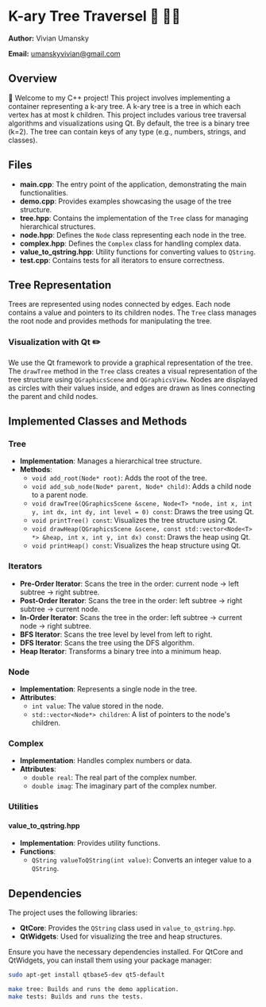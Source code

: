 # K-ary Tree Traversel 🌿 🤹‍♀️

**Author:** Vivian Umansky

**Email:** umanskyvivian@gmail.com

## Overview

👋 Welcome to my C++ project! This project involves implementing a container representing a k-ary tree. A k-ary tree is a tree in which each vertex has at most k children. This project includes various tree traversal algorithms and visualizations using Qt. By default, the tree is a binary tree (k=2). The tree can contain keys of any type (e.g., numbers, strings, and classes).

## Files

- **main.cpp**: The entry point of the application, demonstrating the main functionalities.
- **demo.cpp**: Provides examples showcasing the usage of the tree structure.
- **tree.hpp**: Contains the implementation of the `Tree` class for managing hierarchical structures.
- **node.hpp**: Defines the `Node` class representing each node in the tree.
- **complex.hpp**: Defines the `Complex` class for handling complex data.
- **value_to_qstring.hpp**: Utility functions for converting values to `QString`.
- **test.cpp**: Contains tests for all iterators to ensure correctness.


## Tree Representation

Trees are represented using nodes connected by edges. Each node contains a value and pointers to its children nodes. The `Tree` class manages the root node and provides methods for manipulating the tree.

### Visualization with Qt ✏️

We use the Qt framework to provide a graphical representation of the tree. The `drawTree` method in the `Tree` class creates a visual representation of the tree structure using `QGraphicsScene` and `QGraphicsView`. Nodes are displayed as circles with their values inside, and edges are drawn as lines connecting the parent and child nodes.


## Implemented Classes and Methods

### Tree

- **Implementation**: Manages a hierarchical tree structure.
- **Methods**:
  - `void add_root(Node* root)`: Adds the root of the tree.
  - `void add_sub_node(Node* parent, Node* child)`: Adds a child node to a parent node.
  - `void drawTree(QGraphicsScene &scene, Node<T> *node, int x, int y, int dx, int dy, int level = 0) const`: Draws the tree using Qt.
  - `void printTree() const`: Visualizes the tree structure using Qt.
  - `void drawHeap(QGraphicsScene &scene, const std::vector<Node<T> *> &heap, int x, int y, int dx) const`: Draws the heap using Qt.
  - `void printHeap() const`: Visualizes the heap structure using Qt.

### Iterators

- **Pre-Order Iterator**: Scans the tree in the order: current node -> left subtree -> right subtree.
- **Post-Order Iterator**: Scans the tree in the order: left subtree -> right subtree -> current node.
- **In-Order Iterator**: Scans the tree in the order: left subtree -> current node -> right subtree.
- **BFS Iterator**: Scans the tree level by level from left to right.
- **DFS Iterator**: Scans the tree using the DFS algorithm.
- **Heap Iterator**: Transforms a binary tree into a minimum heap.

### Node

- **Implementation**: Represents a single node in the tree.
- **Attributes**:
  - `int value`: The value stored in the node.
  - `std::vector<Node*> children`: A list of pointers to the node's children.

### Complex

- **Implementation**: Handles complex numbers or data.
- **Attributes**:
  - `double real`: The real part of the complex number.
  - `double imag`: The imaginary part of the complex number.

### Utilities

#### value_to_qstring.hpp

- **Implementation**: Provides utility functions.
- **Functions**:
  - `QString valueToQString(int value)`: Converts an integer value to a `QString`.


## Dependencies

The project uses the following libraries:

- **QtCore**: Provides the `QString` class used in `value_to_qstring.hpp`.
- **QtWidgets**: Used for visualizing the tree and heap structures.

Ensure you have the necessary dependencies installed. For QtCore and QtWidgets, you can install them using your package manager:

```sh
sudo apt-get install qtbase5-dev qt5-default

make tree: Builds and runs the demo application.
make tests: Builds and runs the tests.
